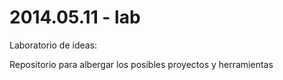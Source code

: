 2014.05.11 - lab
===

Laboratorio de ideas:

Repositorio para albergar los posibles proyectos y herramientas
